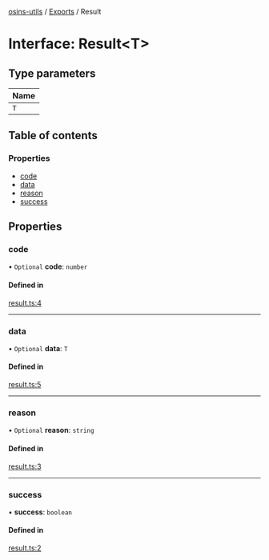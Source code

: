 [osins-utils](../README.md) / [Exports](../modules.md) / Result

# Interface: Result<T\>

## Type parameters

| Name |
| :------ |
| `T` |

## Table of contents

### Properties

- [code](Result.md#code)
- [data](Result.md#data)
- [reason](Result.md#reason)
- [success](Result.md#success)

## Properties

### code

• `Optional` **code**: `number`

#### Defined in

[result.ts:4](https://github.com/osins/osins-utils/blob/b3af47a/src/result.ts#L4)

___

### data

• `Optional` **data**: `T`

#### Defined in

[result.ts:5](https://github.com/osins/osins-utils/blob/b3af47a/src/result.ts#L5)

___

### reason

• `Optional` **reason**: `string`

#### Defined in

[result.ts:3](https://github.com/osins/osins-utils/blob/b3af47a/src/result.ts#L3)

___

### success

• **success**: `boolean`

#### Defined in

[result.ts:2](https://github.com/osins/osins-utils/blob/b3af47a/src/result.ts#L2)
